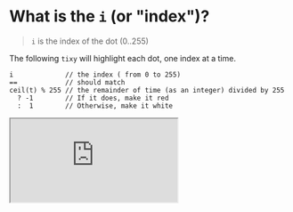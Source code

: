 # What is the `i` (or "index")?

> `i` is the index of the dot (0..255)

The following `tixy` will highlight each dot, one index at a time.

```
i             // the index ( from 0 to 255)
==            // should match
ceil(t) % 255 // the remainder of time (as an integer) divided by 255
  ? -1        // If it does, make it red
  :  1        // Otherwise, make it white
```



<iframe src="https://tixy.land/?code=i%3D%3Dceil%28t%29%25255%3F-1%3A1"></iframe>
